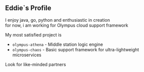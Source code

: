 Eddie`s Profile
---
I enjoy java, go, python and enthusiastic in creation <br/>
for now, i am working for Olympus cloud support framework

My most satisfied project is 
- `olympus-athena` - Middle station logic engine
- `olympus-chaos` - Basic support framework for ultra-lightweight microservices

Look for like-minded partners
